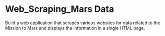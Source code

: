 # Web_Scraping_Mars Data

Build a web application that scrapes various websites for data related to the Mission to Mars and displays the information in a single HTML page. 
